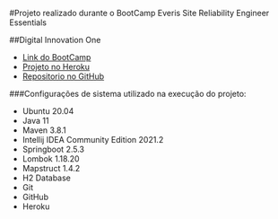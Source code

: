 #Projeto realizado durante o BootCamp Everis Site Reliability Engineer Essentials

##Digital Innovation One
* [Link do BootCamp](https://web.digitalinnovation.one/track/everis-site-reliability-engineer-essentials/)
* [Projeto no Heroku](https://dio-apiperson-live.herokuapp.com/)
* [Repositorio no GitHub](https://github.com/samrickbr/dio_person_api.git)

###Configurações de sistema utilizado na execução do projeto:
* Ubuntu 20.04 
* Java 11
* Maven 3.8.1
* Intellij IDEA Community Edition 2021.2
* Springboot 2.5.3
* Lombok 1.18.20
* Mapstruct 1.4.2
* H2 Database
* Git
* GitHub
* Heroku
